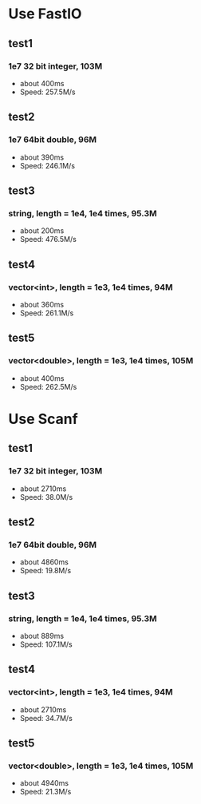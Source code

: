 # Use FastIO
## test1
### 1e7 32 bit integer, 103M
- about 400ms
- Speed:  257.5M/s

## test2

### 1e7 64bit double, 96M
- about 390ms
- Speed: 246.1M/s
##  test3
### string, length = 1e4, 1e4 times, 95.3M
- about 200ms
- Speed: 476.5M/s
## test4

### vector\<int\>, length = 1e3, 1e4 times, 94M
- about 360ms
- Speed: 261.1M/s
## test5
### vector\<double\>, length = 1e3, 1e4 times, 105M
- about 400ms
- Speed: 262.5M/s
# Use Scanf
## test1
### 1e7 32 bit integer, 103M
- about 2710ms
- Speed: 38.0M/s
## test2
### 1e7 64bit double, 96M
- about 4860ms
- Speed: 19.8M/s
## test3
### string, length = 1e4, 1e4 times, 95.3M
- about 889ms
- Speed: 107.1M/s
## test4
### vector\<int\>, length = 1e3, 1e4 times, 94M
- about 2710ms
- Speed: 34.7M/s
## test5
### vector\<double\>, length = 1e3, 1e4 times, 105M
- about 4940ms
- Speed: 21.3M/s